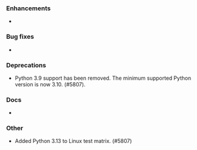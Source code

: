 ### Enhancements

* <news item>

### Bug fixes

* <news item>

### Deprecations

* Python 3.9 support has been removed. The minimum supported Python version is now 3.10. (#5807).

### Docs

* <news item>

### Other

* Added Python 3.13 to Linux test matrix. (#5807)
